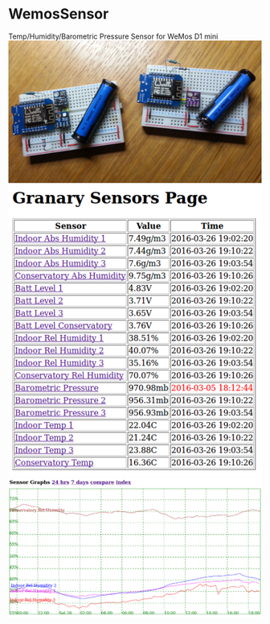 # WemosSensor
Temp/Humidity/Barometric Pressure Sensor for WeMos D1 mini
![Alt text](/20160318_220735.jpg?raw=true)
![Alt text](/Screenshot%20from%202016-03-26%2019:14:13.png?raw=true)
![Alt text](/Screenshot%20from%202016-03-26%2019:15:49.png?raw=true)
